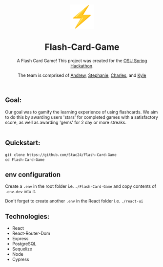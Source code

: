 <div align="center">
  <img src='./react-ui/public/high-voltage.png' width='80' />
  <h1 align='center'>Flash-Card-Game</h1>
  <p align='center'>
A Flash Card Game! This project was created for the <a href=
'https://www.beaverhacks.com/'>OSU Spring Hackathon</a>. 

The team is comprised of <a href='https://github.com/adnjoo'>Andrew</a>, <a href='https://github.com/Stac24'>Stephanie</a>, <a href='https://github.com/calcOSU'>Charles</a>, and <a href='https://github.com/kyleaquino94'>Kyle</a>
  </p>
</div>
<br/>

## Goal: 

Our goal was to gamify the learning experience of using flashcards. We aim to do this by awarding users 'stars' for completed games with a satisfactory score, as well as awarding 'gems' for 2 day or more streaks.  
<br/>

## Quickstart:

```
git clone https://github.com/Stac24/Flash-Card-Game
cd Flash-Card-Game
```

## env configuration

Create a `.env` in the root folder i.e. `./Flash-Card-Game` and copy contents of `.env.dev` into it. 

Don't forget to create another `.env` in the React folder i.e. `./react-ui`
<br/>

## Technologies:

* React
* React-Router-Dom
* Express
* PostgreSQL
* Sequelize
* Node
* Cypress